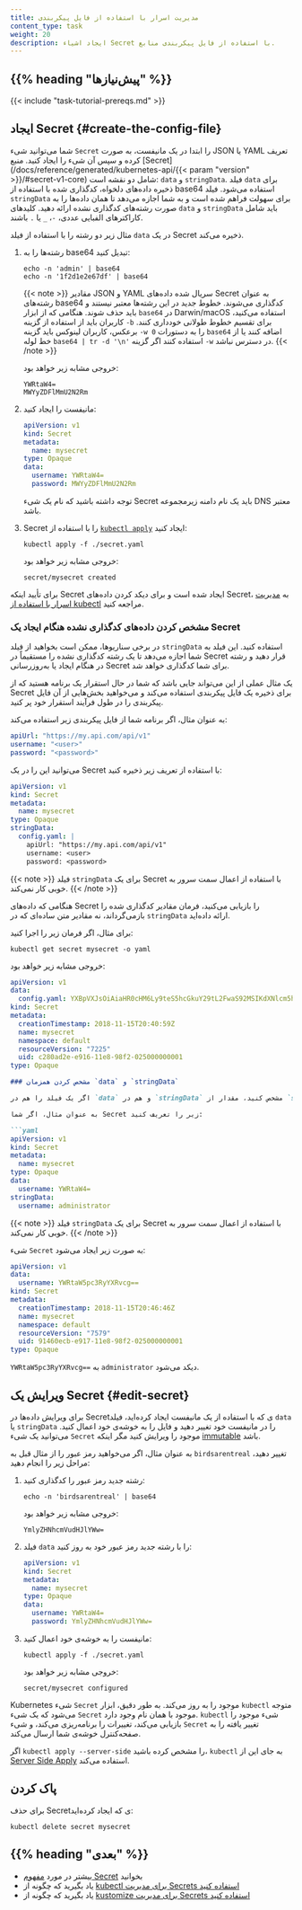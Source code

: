 ```yaml
---
title: مدیریت اسرار با استفاده از فایل پیکربندی
content_type: task
weight: 20
description: ایجاد اشیاء Secret با استفاده از فایل پیکربندی منابع.
---
```


<!-- overview -->

## {{% heading "پیش‌نیازها" %}}

{{< include "task-tutorial-prereqs.md" >}}

<!-- steps -->

## ایجاد Secret {#create-the-config-file}

شما می‌توانید شیء `Secret` را ابتدا در یک مانیفست، به صورت JSON یا YAML تعریف کرده و سپس آن شیء را ایجاد کنید.
منبع [Secret](/docs/reference/generated/kubernetes-api/{{< param "version" >}}/#secret-v1-core) شامل دو نقشه است: `data` و `stringData`.
فیلد `data` برای ذخیره داده‌های دلخواه، کدگذاری شده با استفاده از base64 استفاده می‌شود.
فیلد `stringData` برای سهولت فراهم شده است و به شما اجازه می‌دهد تا همان داده‌ها را به صورت رشته‌های کدگذاری نشده ارائه دهید.
کلیدهای `data` و `stringData` باید شامل کاراکترهای الفبایی عددی، `-`، `_` یا `.` باشند.

مثال زیر دو رشته را با استفاده از فیلد `data` در یک Secret ذخیره می‌کند.

1. رشته‌ها را به base64 تبدیل کنید:

   ```shell
   echo -n 'admin' | base64
   echo -n '1f2d1e2e67df' | base64
   ```

   {{< note >}}
   مقادیر JSON و YAML سریال شده داده‌های Secret به عنوان رشته‌های base64 کدگذاری می‌شوند. خطوط جدید در این رشته‌ها معتبر نیستند و باید حذف شوند. هنگامی که از ابزار `base64` در Darwin/macOS استفاده می‌کنید، کاربران باید از استفاده از گزینه `-b` برای تقسیم خطوط طولانی خودداری کنند. برعکس، کاربران لینوکس باید گزینه `-w 0` را به دستورات `base64` اضافه کنند یا از خط لوله `base64 | tr -d '\n'` استفاده کنند اگر گزینه `-w` در دسترس نباشد.
   {{< /note >}}

   خروجی مشابه زیر خواهد بود:

   ```
   YWRtaW4=
   MWYyZDFlMmU2N2Rm
   ```

1. مانیفست را ایجاد کنید:

   ```yaml
   apiVersion: v1
   kind: Secret
   metadata:
     name: mysecret
   type: Opaque
   data:
     username: YWRtaW4=
     password: MWYyZDFlMmU2N2Rm
   ```

   توجه داشته باشید که نام یک شیء Secret باید یک نام دامنه زیرمجموعه DNS معتبر باشد.

1. Secret را با استفاده از [`kubectl apply`](/docs/reference/generated/kubectl/kubectl-commands#apply) ایجاد کنید:

   ```shell
   kubectl apply -f ./secret.yaml
   ```

   خروجی مشابه زیر خواهد بود:

   ```
   secret/mysecret created
   ```

برای تأیید اینکه Secret ایجاد شده است و برای دیکد کردن داده‌های Secret، به [مدیریت اسرار با استفاده از kubectl](/docs/tasks/configmap-secret/managing-secret-using-kubectl/#verify-the-secret) مراجعه کنید.

### مشخص کردن داده‌های کدگذاری نشده هنگام ایجاد یک Secret

در برخی سناریوها، ممکن است بخواهید از فیلد `stringData` استفاده کنید. این فیلد به شما اجازه می‌دهد تا یک رشته کدگذاری نشده را مستقیماً در Secret قرار دهید و رشته در هنگام ایجاد یا به‌روزرسانی Secret برای شما کدگذاری خواهد شد.

یک مثال عملی از این می‌تواند جایی باشد که شما در حال استقرار یک برنامه هستید که از Secret برای ذخیره یک فایل پیکربندی استفاده می‌کند و می‌خواهید بخش‌هایی از آن فایل پیکربندی را در طول فرآیند استقرار خود پر کنید.

به عنوان مثال، اگر برنامه شما از فایل پیکربندی زیر استفاده می‌کند:

```yaml
apiUrl: "https://my.api.com/api/v1"
username: "<user>"
password: "<password>"
```

می‌توانید این را در یک Secret با استفاده از تعریف زیر ذخیره کنید:

```yaml
apiVersion: v1
kind: Secret
metadata:
  name: mysecret
type: Opaque
stringData:
  config.yaml: |
    apiUrl: "https://my.api.com/api/v1"
    username: <user>
    password: <password>
```

{{< note >}}
فیلد `stringData` برای یک Secret با استفاده از اعمال سمت سرور به خوبی کار نمی‌کند.
{{< /note >}}

هنگامی که داده‌های Secret را بازیابی می‌کنید، فرمان مقادیر کدگذاری شده را بازمی‌گرداند، نه مقادیر متن ساده‌ای که در `stringData` ارائه داده‌اید.

برای مثال، اگر فرمان زیر را اجرا کنید:

```shell
kubectl get secret mysecret -o yaml
```

خروجی مشابه زیر خواهد بود:

```yaml
apiVersion: v1
data:
  config.yaml: YXBpVXJsOiAiaHR0cHM6Ly9teS5hcGkuY29tL2FwaS92MSIKdXNlcm5hbWU6IHt7dXNlcm5hbWV9fQpwYXNzd29yZDoge3twYXNzd29yZH19
kind: Secret
metadata:
  creationTimestamp: 2018-11-15T20:40:59Z
  name: mysecret
  namespace: default
  resourceVersion: "7225"
  uid: c280ad2e-e916-11e8-98f2-025000000001
type: Opaque
```

```markdown
### مشخص کردن همزمان `data` و `stringData`

اگر یک فیلد را هم در `data` و هم در `stringData` مشخص کنید، مقدار از `stringData` استفاده می‌شود.

به عنوان مثال، اگر شما Secret زیر را تعریف کنید:

```yaml
apiVersion: v1
kind: Secret
metadata:
  name: mysecret
type: Opaque
data:
  username: YWRtaW4=
stringData:
  username: administrator
```

{{< note >}}
فیلد `stringData` برای یک Secret با استفاده از اعمال سمت سرور به خوبی کار نمی‌کند.
{{< /note >}}

شیء `Secret` به صورت زیر ایجاد می‌شود:

```yaml
apiVersion: v1
data:
  username: YWRtaW5pc3RyYXRvcg==
kind: Secret
metadata:
  creationTimestamp: 2018-11-15T20:46:46Z
  name: mysecret
  namespace: default
  resourceVersion: "7579"
  uid: 91460ecb-e917-11e8-98f2-025000000001
type: Opaque
```

`YWRtaW5pc3RyYXRvcg==` به `administrator` دیکد می‌شود.

## ویرایش یک Secret {#edit-secret}

برای ویرایش داده‌ها در Secretی که با استفاده از یک مانیفست ایجاد کرده‌اید، فیلد `data` یا `stringData` را در مانیفست خود تغییر دهید و فایل را به خوشه‌ی خود اعمال کنید. می‌توانید یک شیء `Secret` موجود را ویرایش کنید مگر اینکه [immutable](/docs/concepts/configuration/secret/#secret-immutable) باشد.

به عنوان مثال، اگر می‌خواهید رمز عبور را از مثال قبل به `birdsarentreal` تغییر دهید، مراحل زیر را انجام دهید:

1. رشته جدید رمز عبور را کدگذاری کنید:

   ```shell
   echo -n 'birdsarentreal' | base64
   ```

   خروجی مشابه زیر خواهد بود:

   ```
   YmlyZHNhcmVudHJlYWw=
   ```

1. فیلد `data` را با رشته جدید رمز عبور خود به روز کنید:

   ```yaml
   apiVersion: v1
   kind: Secret
   metadata:
     name: mysecret
   type: Opaque
   data:
     username: YWRtaW4=
     password: YmlyZHNhcmVudHJlYWw=
   ```

1. مانیفست را به خوشه‌ی خود اعمال کنید:

   ```shell
   kubectl apply -f ./secret.yaml
   ```

   خروجی مشابه زیر خواهد بود:

   ```
   secret/mysecret configured
   ```

Kubernetes شیء `Secret` موجود را به روز می‌کند. به طور دقیق، ابزار `kubectl` متوجه می‌شود که یک شیء `Secret` موجود با همان نام وجود دارد. `kubectl` شیء موجود را بازیابی می‌کند، تغییرات را برنامه‌ریزی می‌کند، و شیء `Secret` تغییر یافته را به صفحه‌کنترل خوشه‌ی شما ارسال می‌کند.

اگر `kubectl apply --server-side` را مشخص کرده باشید، `kubectl` به جای این از [Server Side Apply](/docs/reference/using-api/server-side-apply/) استفاده می‌کند.

## پاک کردن

برای حذف Secretی که ایجاد کرده‌اید:

```shell
kubectl delete secret mysecret
```

## {{% heading "بعدی" %}}

- بیشتر در مورد [مفهوم Secret](/docs/concepts/configuration/secret/) بخوانید
- یاد بگیرید که چگونه از [kubectl برای مدیریت Secrets استفاده کنید](/docs/tasks/configmap-secret/managing-secret-using-kubectl/)
- یاد بگیرید که چگونه از [kustomize برای مدیریت Secrets استفاده کنید](/docs/tasks/configmap-secret/managing-secret-using-kustomize/)
